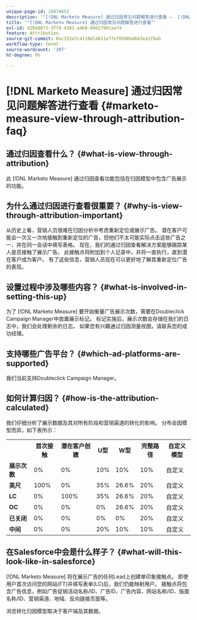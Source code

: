 ```yaml
---
unique-page-id: 18874652
description: '"[!DNL Marketo Measure] 通过归因常见问题解答进行查看 —  [!DNL Marketo Measure]  — 产品文档”'
title: '"[!DNL Marketo Measure] 通过归因常见问题解答进行查看”'
exl-id: d20e88f3-3ff8-4381-a4b8-6862798caa74
feature: Attribution
source-git-commit: 8ac315e7c4110d14811e77ef0586bd663ea1f8ab
workflow-type: tm+mt
source-wordcount: '397'
ht-degree: 9%

---
```


# [!DNL Marketo Measure] 通过归因常见问题解答进行查看 {#marketo-measure-view-through-attribution-faq}

## 通过归因查看什么？ {#what-is-view-through-attribution}

此 [!DNL Marketo Measure] 通过归因查看功能包括在归因模型中包含广告展示的功能。

## 为什么通过归因进行查看很重要？ {#why-is-view-through-attribution-important}

从历史上看，营销人员很难在归因分析中考虑重新定位或展示广告。 潜在客户可能会一次又一次地接触到重新定位的广告，但他们不太可能实际点击这些广告之一，并在同一会话中填写表格。 现在，我们的通过归因查看解决方案能够跟踪某人是否接触了展示广告。 此接触点将附加到个人记录中，并将一直执行，直到潜在客户成为客户。 有了这些信息，营销人员现在可以更好地了解其重新定位广告的表现。

## 设置过程中涉及哪些内容？ {#what-is-involved-in-setting-this-up}

为了 [!DNL Marketo Measure] 要开始衡量广告展示次数，需要在Doubleclick Campaign Manager中放置展示标记。 标记实施后，展示次数会存储在我们的日志中，我们会处理剩余的日志。 如果您有兴趣通过归因测量视图，请联系您的成功经理。

## 支持哪些广告平台？ {#which-ad-platforms-are-supported}

我们当前支持Doubleclick Campaign Manager。

## 如何计算归因？ {#how-is-the-attribution-calculated}

我们仔细分析了展示数据及其对所有阶段和营销渠道的转化的影响。 分布会因模型而异，如下表所示：

<table> 
 <colgroup> 
  <col> 
  <col> 
  <col> 
  <col> 
  <col> 
  <col> 
  <col> 
 </colgroup> 
 <tbody> 
  <tr> 
   <th><br></th> 
   <th>首次接触</th> 
   <th>潜在客户创建</th> 
   <th>U型</th> 
   <th>W型</th> 
   <th>完整路径</th> 
   <th>自定义模型</th> 
  </tr> 
  <tr> 
   <td><strong>展示次数</strong></td> 
   <td>0%</td> 
   <td>0%</td> 
   <td>10%</td> 
   <td>10%</td> 
   <td>10%</td> 
   <td>自定义</td> 
  </tr> 
  <tr> 
   <td><strong>英尺</strong></td> 
   <td>100%</td> 
   <td>0%</td> 
   <td>35%</td> 
   <td>26.6%</td> 
   <td>20%</td> 
   <td>自定义</td> 
  </tr> 
  <tr> 
   <td><strong>LC</strong></td> 
   <td>0%</td> 
   <td>100%</td> 
   <td>35%</td> 
   <td>26.6%</td> 
   <td>20%</td> 
   <td>自定义</td> 
  </tr> 
  <tr> 
   <td><strong>OC</strong></td> 
   <td>0%</td> 
   <td>0%</td> 
   <td>0%</td> 
   <td>26.6%</td> 
   <td>20%</td> 
   <td>自定义</td> 
  </tr> 
  <tr> 
   <td><strong>已关闭</strong></td> 
   <td>0%</td> 
   <td>0%</td> 
   <td>0%</td> 
   <td>0%</td> 
   <td>20%</td> 
   <td>自定义</td> 
  </tr> 
  <tr> 
   <td><strong>中间</strong></td> 
   <td>0%</td> 
   <td>0%</td> 
   <td>20%</td> 
   <td>10%</td> 
   <td>10%</td> 
   <td>自定义</td> 
  </tr> 
 </tbody> 
</table>

## 在Salesforce中会是什么样子？ {#what-will-this-look-like-in-salesforce}

[!DNL Marketo Measure] 将在展示广告的任何Lead上创建单印象接触点。 即使用户首次访问您的网站(FT)并填写表单(LC)后，我们仍能映射用户。 接触点将包含广告信息，例如广告促销活动名称/ID、广告ID、广告内容、网站名称/ID、版面名称/ID、营销渠道、地域、反向链接页面等。

浏览转化归因模型取决于客户端及其数据。
